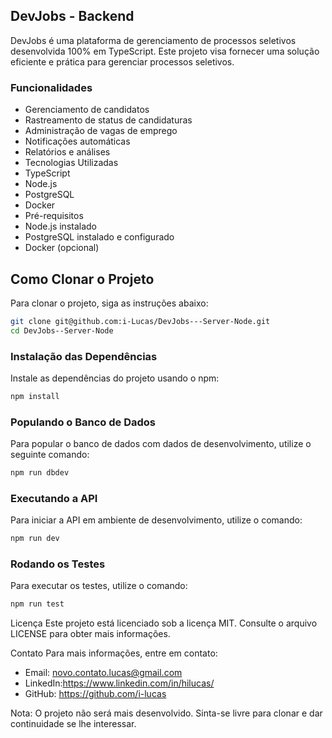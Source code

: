 ## DevJobs - Backend

DevJobs é uma plataforma de gerenciamento de processos seletivos desenvolvida 100% em TypeScript.
Este projeto visa fornecer uma solução eficiente e prática para gerenciar processos seletivos.

### Funcionalidades

* Gerenciamento de candidatos
* Rastreamento de status de candidaturas
* Administração de vagas de emprego
* Notificações automáticas
* Relatórios e análises
* Tecnologias Utilizadas
* TypeScript
* Node.js
* PostgreSQL
* Docker
* Pré-requisitos
* Node.js instalado
* PostgreSQL instalado e configurado
* Docker (opcional)

## Como Clonar o Projeto
Para clonar o projeto, siga as instruções abaixo:


```bash
git clone git@github.com:i-Lucas/DevJobs---Server-Node.git
cd DevJobs--Server-Node
```

### Instalação das Dependências
Instale as dependências do projeto usando o npm:

```bash
npm install
```

### Populando o Banco de Dados
Para popular o banco de dados com dados de desenvolvimento, utilize o seguinte comando:

```bash
npm run dbdev
````

### Executando a API
Para iniciar a API em ambiente de desenvolvimento, utilize o comando:

```bash
npm run dev
```

### Rodando os Testes
Para executar os testes, utilize o comando:

```bash
npm run test
````

Licença
Este projeto está licenciado sob a licença MIT. Consulte o arquivo LICENSE para obter mais informações.

Contato
Para mais informações, entre em contato:

* Email: novo.contato.lucas@gmail.com
* LinkedIn:https://www.linkedin.com/in/hilucas/
* GitHub: https://github.com/i-lucas

Nota: O projeto não será mais desenvolvido. Sinta-se livre para clonar e dar continuidade se lhe interessar.
